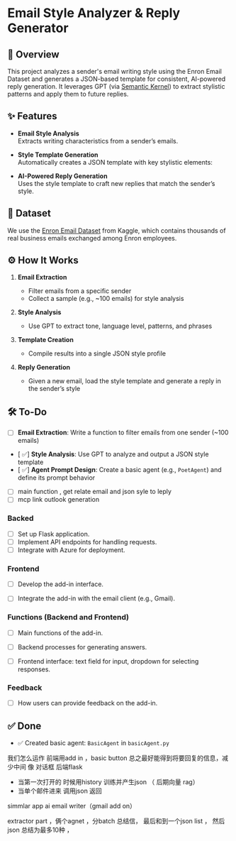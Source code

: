 # Email Style Analyzer & Reply Generator

## 🧠 Overview  
This project analyzes a sender's email writing style using the Enron Email Dataset and generates a JSON-based template for consistent, AI-powered reply generation. It leverages GPT (via [Semantic Kernel](https://github.com/microsoft/semantic-kernel)) to extract stylistic patterns and apply them to future replies.


## ✨ Features  
- **Email Style Analysis**  
  Extracts writing characteristics from a sender’s emails.

- **Style Template Generation**  
  Automatically creates a JSON template with key stylistic elements:

- **AI-Powered Reply Generation**  
  Uses the style template to craft new replies that match the sender’s style.

## 📁 Dataset  
We use the [Enron Email Dataset](https://www.kaggle.com/datasets/wcukierski/enron-email-dataset/data) from Kaggle, which contains thousands of real business emails exchanged among Enron employees.

## ⚙️ How It Works  
1. **Email Extraction**  
   - Filter emails from a specific sender  
   - Collect a sample (e.g., ~100 emails) for style analysis  

2. **Style Analysis**  
   - Use GPT to extract tone, language level, patterns, and phrases  

3. **Template Creation**  
   - Compile results into a single JSON style profile  

4. **Reply Generation**  
   - Given a new email, load the style template and generate a reply in the sender’s style

## 🛠 To-Do  
- [ ] **Email Extraction**: Write a function to filter emails from one sender (~100 emails)  
- [ ✅] **Style Analysis**: Use GPT to analyze and output a JSON style template  
- [ ✅] **Agent Prompt Design**: Create a basic agent (e.g., `PoetAgent`) and define its prompt behavior  
- [ ]  main function ,  get relate email and json syle to leply
- [ ]  mcp link outlook 
generation

### Backed
- [ ] Set up Flask application.
- [ ] Implement API endpoints for handling requests.
- [ ] Integrate with Azure for deployment.

### Frontend
- [ ] Develop the add-in interface.
- [ ] Integrate the add-in with the email client (e.g., Gmail).


### Functions (Backend and Frontend)
- [ ] Main functions of the add-in.
- [ ] Backend processes for generating answers.
- [ ] Frontend interface: text field for input, dropdown for selecting responses.


### Feedback
- [ ] How users can provide feedback on the add-in.




## ✅ Done  
- ✅ Created basic agent: `BasicAgent` in `basicAgent.py`


我们怎么运作
前端用add in ，basic button   总之最好能得到将要回复的信息，减少中间  像 对话框
后端flask 
  - 当第一次打开的 时候用history 训练并产生json （ 后期向量 rag）
  - 当单个邮件进来 调用json 返回

simmlar app ai email writer（gmail add on）

extractor part ，俩个agnet ，分batch 总结信，  最后和到一个json list ，  然后json 总结为最多10种  ，